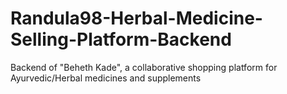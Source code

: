 # Randula98-Herbal-Medicine-Selling-Platform-Backend
Backend of "Beheth Kade", a collaborative shopping platform for Ayurvedic/Herbal medicines and supplements
